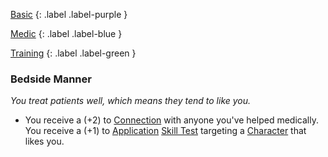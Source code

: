 
[Basic](Game/Advancement-List?Basic=true)
{: .label .label-purple }

[Medic](Game/Medic)
{: .label .label-blue }

[Training](Game/Advancement-List?Training=true)
{: .label .label-green }
### Bedside Manner
*You treat patients well, which means they tend to like you.*
* You receive a (+2) to [Connection](Game/Core/Communication#Connection) with anyone you've helped medically. You receive a (+1) to [Application](Game/Core/Intelligence#Application) [Skill Test](Game/Core/Terminology#Skill%20Test) targeting a [Character](Game/Core/Terminology#Character) that likes you.

